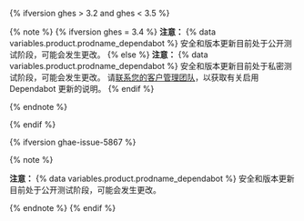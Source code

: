 {% ifversion ghes > 3.2 and ghes < 3.5 %}

{% note %}
{% ifversion ghes = 3.4 %}
**注意：** {% data variables.product.prodname_dependabot %} 安全和版本更新目前处于公开测试阶段，可能会发生更改。
{% else %}
**注意：** {% data variables.product.prodname_dependabot %} 安全和版本更新目前处于私密测试阶段，可能会发生更改。 请[联系您的客户管理团队](https://enterprise.github.com/contact)，以获取有关启用 Dependabot 更新的说明。
{% endif %}

{% endnote %}

{% endif %}

{% ifversion ghae-issue-5867 %}

{% note %}

**注意：** {% data variables.product.prodname_dependabot %} 安全和版本更新目前处于公开测试阶段，可能会发生更改。

{% endnote %}
{% endif %}
